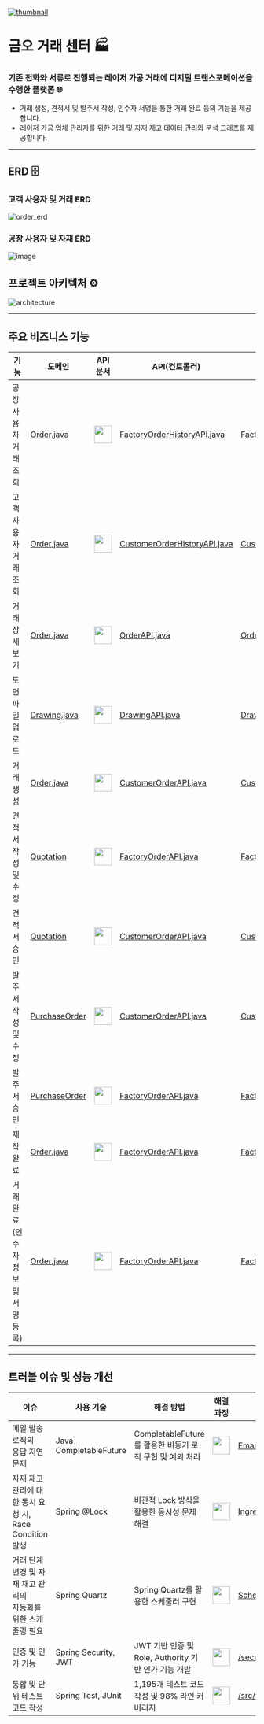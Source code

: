[![thumbnail](https://github.com/user-attachments/assets/72c6d094-d1d7-4dfb-af1e-38e7f037a671)](https://www.kumoh.org/)

# 금오 거래 센터 🏭
### 기존 전화와 서류로 진행되는 레이저 가공 거래에 디지털 트랜스포메이션을 수행한 플랫폼 🌐
- 거래 생성, 견적서 및 발주서 작성, 인수자 서명을 통한 거래 완료 등의 기능을 제공합니다.
- 레이저 가공 업체 관리자를 위한 거래 및 자재 재고 데이터 관리와 분석 그래프를 제공합니다.

---
## ERD 🗄️
### 고객 사용자 및 거래 ERD
![order_erd](https://github.com/user-attachments/assets/cfd294d5-bd45-47b5-bbaf-8f57aaeff4ad)
### 공장 사용자 및 자재 ERD
![image](https://github.com/user-attachments/assets/19eea7f4-b23e-4022-b31f-d8ccd75ae91d)

## 프로젝트 아키텍처 ⚙️
![architecture](https://github.com/user-attachments/assets/3fa98f8e-a560-4efd-9ec0-adb5f5ae01e9)

---
## 주요 비즈니스 기능
|기능|도메인|API 문서|API(컨트롤러)|서비스|
|-----|---|---|---|---|
|공장 사용자 거래 조회|[Order.java](https://github.com/AppLinkers/LaserOrderManage-server/blob/main/src/main/java/com/laser/ordermanage/order/domain/Order.java)|[<img src="https://github.com/user-attachments/assets/d8f94d14-0b8e-4bf9-82d8-f3485d887a68" width="36" height="36">](https://yuseogi0218.notion.site/factory-order-f6d3fa06212047579af30e9a6da52b22)|[FactoryOrderHistoryAPI.java](https://github.com/AppLinkers/LaserOrderManage-server/blob/main/src/main/java/com/laser/ordermanage/factory/api/FactoryOrderHistoryAPI.java#L83)|[FactoryOrderHistoryService.java](https://github.com/AppLinkers/LaserOrderManage-server/blob/main/src/main/java/com/laser/ordermanage/factory/service/FactoryOrderHistoryService.java#L37)|
|고객 사용자 거래 조회|[Order.java](https://github.com/AppLinkers/LaserOrderManage-server/blob/main/src/main/java/com/laser/ordermanage/order/domain/Order.java)|[<img src="https://github.com/user-attachments/assets/d8f94d14-0b8e-4bf9-82d8-f3485d887a68" width="36" height="36">](https://yuseogi0218.notion.site/customer-order-6dd94e4596e94a438aa343cf4eaa095b)|[CustomerOrderHistoryAPI.java](https://github.com/AppLinkers/LaserOrderManage-server/blob/main/src/main/java/com/laser/ordermanage/customer/api/CustomerOrderHistoryAPI.java#L39)|[CustomerOrderHistoryService.java](https://github.com/AppLinkers/LaserOrderManage-server/blob/main/src/main/java/com/laser/ordermanage/customer/service/CustomerOrderHistoryService.java#L23)|
|거래 상세 보기|[Order.java](https://github.com/AppLinkers/LaserOrderManage-server/blob/main/src/main/java/com/laser/ordermanage/order/domain/Order.java)|[<img src="https://github.com/user-attachments/assets/d8f94d14-0b8e-4bf9-82d8-f3485d887a68" width="36" height="36">](https://yuseogi0218.notion.site/order-order-id-detail-470c46c0bd864ec18db1623ed116a43c)|[OrderAPI.java](https://github.com/AppLinkers/LaserOrderManage-server/blob/main/src/main/java/com/laser/ordermanage/order/api/OrderAPI.java#L30)|[OrderService.java](https://github.com/AppLinkers/LaserOrderManage-server/blob/main/src/main/java/com/laser/ordermanage/order/service/OrderService.java#L43)|
|도면 파일 업로드|[Drawing.java](https://github.com/AppLinkers/LaserOrderManage-server/blob/main/src/main/java/com/laser/ordermanage/order/domain/Drawing.java)|[<img src="https://github.com/user-attachments/assets/d8f94d14-0b8e-4bf9-82d8-f3485d887a68" width="36" height="36">](https://yuseogi0218.notion.site/drawing-440a4747c37f49fa95a85e8d64eacdea)|[DrawingAPI.java](https://github.com/AppLinkers/LaserOrderManage-server/blob/main/src/main/java/com/laser/ordermanage/order/api/DrawingAPI.java#L28)|[DrawingService.java](https://github.com/AppLinkers/LaserOrderManage-server/blob/main/src/main/java/com/laser/ordermanage/order/service/DrawingService.java#L62)|
|거래 생성|[Order.java](https://github.com/AppLinkers/LaserOrderManage-server/blob/main/src/main/java/com/laser/ordermanage/order/domain/Order.java)|[<img src="https://github.com/user-attachments/assets/d8f94d14-0b8e-4bf9-82d8-f3485d887a68" width="36" height="36">](https://yuseogi0218.notion.site/customer-order-937ea33127634883be5a28c41c35efbe)|[CustomerOrderAPI.java](https://github.com/AppLinkers/LaserOrderManage-server/blob/main/src/main/java/com/laser/ordermanage/customer/api/CustomerOrderAPI.java#L41)|[CustomerOrderService.java](https://github.com/AppLinkers/LaserOrderManage-server/blob/main/src/main/java/com/laser/ordermanage/customer/service/CustomerOrderService.java#L45)|
|견적서 작성 및 수정|[Quotation](https://github.com/AppLinkers/LaserOrderManage-server/blob/main/src/main/java/com/laser/ordermanage/order/domain/Quotation.java)|[<img src="https://github.com/user-attachments/assets/d8f94d14-0b8e-4bf9-82d8-f3485d887a68" width="36" height="36">](https://yuseogi0218.notion.site/factory-order-order-id-quotation-649e8458f83b47d290635019c63ac9d1)|[FactoryOrderAPI.java](https://github.com/AppLinkers/LaserOrderManage-server/blob/main/src/main/java/com/laser/ordermanage/factory/api/FactoryOrderAPI.java#L66)|[FactoryOrderService.java](https://github.com/AppLinkers/LaserOrderManage-server/blob/main/src/main/java/com/laser/ordermanage/factory/service/FactoryOrderService.java#L51)|
|견적서 승인|[Quotation](https://github.com/AppLinkers/LaserOrderManage-server/blob/main/src/main/java/com/laser/ordermanage/order/domain/Quotation.java)|[<img src="https://github.com/user-attachments/assets/d8f94d14-0b8e-4bf9-82d8-f3485d887a68" width="36" height="36">](https://yuseogi0218.notion.site/customer-order-order-id-quotation-8a9849d498fa4d85aadf4176bdfb53c0)|[CustomerOrderAPI.java](https://github.com/AppLinkers/LaserOrderManage-server/blob/main/src/main/java/com/laser/ordermanage/customer/api/CustomerOrderAPI.java#L167)|[CustomerOrderService.java](https://github.com/AppLinkers/LaserOrderManage-server/blob/main/src/main/java/com/laser/ordermanage/customer/service/CustomerOrderService.java#L174)|
|발주서 작성 및 수정|[PurchaseOrder](https://github.com/AppLinkers/LaserOrderManage-server/blob/main/src/main/java/com/laser/ordermanage/order/domain/PurchaseOrder.java)|[<img src="https://github.com/user-attachments/assets/d8f94d14-0b8e-4bf9-82d8-f3485d887a68" width="36" height="36">](https://yuseogi0218.notion.site/customer-order-order-id-purchase-order-a677dc9a4c1d4b03a8fff1e999e63710)|[CustomerOrderAPI.java](https://github.com/AppLinkers/LaserOrderManage-server/blob/main/src/main/java/com/laser/ordermanage/customer/api/CustomerOrderAPI.java#L189)|[CustomerOrderService.java](https://github.com/AppLinkers/LaserOrderManage-server/blob/main/src/main/java/com/laser/ordermanage/customer/service/CustomerOrderService.java#L189)|
|발주서 승인|[PurchaseOrder](https://github.com/AppLinkers/LaserOrderManage-server/blob/main/src/main/java/com/laser/ordermanage/order/domain/PurchaseOrder.java)|[<img src="https://github.com/user-attachments/assets/d8f94d14-0b8e-4bf9-82d8-f3485d887a68" width="36" height="36">](https://yuseogi0218.notion.site/factory-order-order-id-purchase-order-7161e2e67f4e49b2b9835b2527158c64)|[FactoryOrderAPI.java](https://github.com/AppLinkers/LaserOrderManage-server/blob/main/src/main/java/com/laser/ordermanage/factory/api/FactoryOrderAPI.java#L99)|[FactoryOrderService.java](https://github.com/AppLinkers/LaserOrderManage-server/blob/main/src/main/java/com/laser/ordermanage/factory/service/FactoryOrderService.java#L100)|
|제작 완료|[Order.java](https://github.com/AppLinkers/LaserOrderManage-server/blob/main/src/main/java/com/laser/ordermanage/order/domain/Order.java)|[<img src="https://github.com/user-attachments/assets/d8f94d14-0b8e-4bf9-82d8-f3485d887a68" width="36" height="36">](https://yuseogi0218.notion.site/factory-order-order-id-stage-production-completed-f103cafd214d4de698ae0c8b6d1e646b)|[FactoryOrderAPI.java](https://github.com/AppLinkers/LaserOrderManage-server/blob/main/src/main/java/com/laser/ordermanage/factory/api/FactoryOrderAPI.java#L117)|[FactoryOrderService.java](https://github.com/AppLinkers/LaserOrderManage-server/blob/main/src/main/java/com/laser/ordermanage/factory/service/FactoryOrderService.java#L115)|
|거래 완료(인수자 정보 및 서명 등록)|[Order.java](https://github.com/AppLinkers/LaserOrderManage-server/blob/main/src/main/java/com/laser/ordermanage/order/domain/Order.java)|[<img src="https://github.com/user-attachments/assets/d8f94d14-0b8e-4bf9-82d8-f3485d887a68" width="36" height="36">](https://yuseogi0218.notion.site/factory-order-order-id-stage-completed-e7af1331dba749ca9e34cdf1d68a9be3)|[FactoryOrderAPI.java](https://github.com/AppLinkers/LaserOrderManage-server/blob/main/src/main/java/com/laser/ordermanage/factory/api/FactoryOrderAPI.java#L159)|[FactoryOrderService.java](https://github.com/AppLinkers/LaserOrderManage-server/blob/main/src/main/java/com/laser/ordermanage/factory/service/FactoryOrderService.java#L143)|


---
## 트러블 이슈 및 성능 개선
|이슈|사용 기술|해결 방법|해결 과정|주요 코드|
|-----|---|---|---|---|
|메일 발송 로직의<br>응답 지연 문제|Java CompletableFuture|CompletableFuture를 활용한 비동기 로직 구현 및 예외 처리|[<img src="https://github.com/user-attachments/assets/d8f94d14-0b8e-4bf9-82d8-f3485d887a68" width="36" height="36">](https://yuseogi0218.notion.site/1255a0fb769580bc8033e4333e03e452)|[EmailService.java](https://github.com/AppLinkers/LaserOrderManage-server/blob/main/src/main/java/com/laser/ordermanage/common/email/EmailService.java)|
|자재 재고 관리에 대한 동시 요청 시,<br>Race Condition 발생|Spring @Lock|비관적 Lock 방식을 활용한 동시성 문제 해결|[<img src="https://github.com/user-attachments/assets/d8f94d14-0b8e-4bf9-82d8-f3485d887a68" width="36" height="36">](https://yuseogi0218.notion.site/1255a0fb769580578c63f445dc930f5d)|[Ingredientrepository.java](https://github.com/AppLinkers/LaserOrderManage-server/blob/main/src/main/java/com/laser/ordermanage/ingredient/repository/IngredientRepository.java)|
|거래 단계 변경 및 자재 재고 관리의<br>자동화를 위한 스케줄링 필요|Spring Quartz|Spring Quartz를 활용한 스케줄러 구현|[<img src="https://github.com/user-attachments/assets/d8f94d14-0b8e-4bf9-82d8-f3485d887a68" width="36" height="36">](https://yuseogi0218.notion.site/Quartz-27fd3a606be645268aaba11231045301)|[ScheduleService.java](https://github.com/AppLinkers/LaserOrderManage-server/blob/main/src/main/java/com/laser/ordermanage/common/scheduler/service/ScheduleService.java)|
|인증 및 인가 기능|Spring Security, JWT|JWT 기반 인증 및 Role, Authority 기반 인가 기능 개발|[<img src="https://github.com/user-attachments/assets/d8f94d14-0b8e-4bf9-82d8-f3485d887a68" width="36" height="36">](https://yuseogi0218.notion.site/JWT-Role-Authority-af00936eb7fd49789cf76572ad5ce73c)|[/security](https://github.com/AppLinkers/LaserOrderManage-server/tree/main/src/main/java/com/laser/ordermanage/common/security)|
|통합 및 단위 테스트 코드 작성|Spring Test, JUnit|1,195개 테스트 코드 작성 및 98% 라인 커버리지|[<img src="https://github.com/user-attachments/assets/d8f94d14-0b8e-4bf9-82d8-f3485d887a68" width="36" height="36">](https://yuseogi0218.notion.site/ba1f4147d2c6451ba97f99de92103e84)|[/src/test/](https://github.com/AppLinkers/LaserOrderManage-server/tree/main/src/test)|

